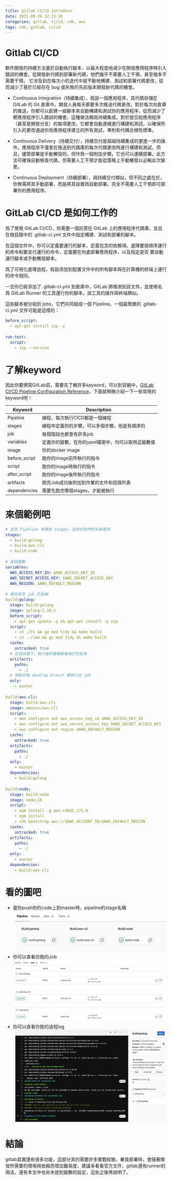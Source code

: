 ```yaml
---
title: gitlab CI/CD introduce
date: 2022-09-29 12:13:18
categories: gitlab, ci/cd, cdk, aws
tags: cdk, gitlab, ci/cd
---
```


# Gitlab CI/CD
軟件開發的持續方法基於自動執行腳本，以最大程度地減少在開發應用程序時引入錯誤的機會。從開發新代碼到部署新代碼，他們幾乎不需要人工干預，甚至根本不需要干預。
它涉及到在每次小的迭代中就不斷地構建、測試和部署代碼更改，從而減少了基於已經存在 bug 或失敗的先前版本開發新代碼的機會。


- Continuous Integration（持續集成），假設一個應用程序，其代碼存儲在 GitLab 的 Git 倉庫中。開發人員每天都要多次推送代碼更改。對於每次向倉庫的推送，你都可以創建一組腳本來自動構建和測試你的應用程序，從而減少了嚮應用程序引入錯誤的機會。這種做法稱爲持續集成，對於提交給應用程序（甚至是開發分支）的每項更改，它都會自動連續進行構建和測試，以確保所引入的更改通過你爲應用程序建立的所有測試，準則和代碼合規性標準。



- Continuous Delivery（持續交付），持續交付是超越持續集成的更進一步的操作。應用程序不僅會在推送到代碼庫的每次代碼更改時進行構建和測試，而且，儘管部署是手動觸發的，但作爲一個附加步驟，它也可以連續部署。此方法可確保自動檢查代碼，但需要人工干預才能從策略上手動觸發以必輸此次變更。


- Continuous Deployment（持續部署），與持續交付類似，但不同之處在於，你無需將其手動部署，而是將其設置爲自動部署。完全不需要人工干預即可部署你的應用程序。


# GitLab CI/CD 是如何工作的

爲了使用 GitLab CI/CD，你需要一個託管在 GitLab 上的應用程序代碼庫，並且在根目錄中的 .gitlab-ci.yml 文件中指定構建、測試和部署的腳本。

在這個文件中，你可以定義要運行的腳本，定義包含的依賴項，選擇要按順序運行的命令和要並行運行的命令，定義要在何處部署應用程序，以及指定是否 要自動運行腳本或手動觸發腳本。

爲了可視化處理過程，假設添加到配置文件中的所有腳本與在計算機的終端上運行的命令相同。

一旦你已經添加了. gitlab-ci.yml 到倉庫中，GitLab 將檢測到該文件，並使用名爲 GitLab Runner 的工具運行你的腳本。該工具的操作與終端類似。

這些腳本被分組到 jobs，它們共同組成一個 Pipeline。一個最簡單的 .gitlab-ci.yml 文件可能是這樣的：

```yaml
before_script:   
  - apt-get install zip -y   
  
run-test:   
  script:   
    - zip --version 
```


# 了解keyword
因此你要撰寫GitLab前，需要先了解許多keyword，可以到官網中，[GitLab CI/CD Pipeline Configuration Reference](https://docs.gitlab.com/ee/ci/yaml/index.html)，下面就稍微介紹一下一些常用的keyword吧！

| Keyword       | Description                 |
|---------------|-----------------------------|
| Pipeline      | 線程，每次執行CICD都是一個線程           |
| stages        | 線程中定義你的步驟，可以多個步驟，他是有順序的     |
| job           | 每個階段也都會有許多job               |
| variables     | 定義你的變數，在你的yaml檔案中，均可以取用這變數值 |
| image         | 你的docker image              |
| before_script | 跑你的image前所執行的指令             |
| script        | 跑你的image時執行的指令              |
| after_script  | 跑你的image後所執行的指令             |
| artifacts     | 跑完Job成功後附加到作業的文件和目錄列表       |
| dependencies  | 需要先跑完哪個stages，才能被執行         |

# 來個範例吧

```yaml
# 宣告 Pipeline 有哪些 stages，並排定他們的先後順序
stages:
  - build:golang
  - build:aws-cli
  - build:node

# 宣告變數
variables:
  AWS_ACCESS_KEY_ID: $AWS_ACCESS_KEY_ID
  AWS_SECRET_ACCESS_KEY: $AWS_SECRET_ACCESS_KEY
  AWS_REGION: $AWS_DEFAULT_REGION

# 首先宣告 job 的名稱
build:golang:
  stage: build:golang
  image: golang:1.18.1 
  before_script:
    - apt-get update -q && apt-get install -y zip
  script:
    - cd ./fs && go mod tidy && make build
    - cd ../iam && go mod tidy && make build
  cache:
    untracked: true
  # 在這目錄下，執行後的檔案都會被打包起來
  artifacts:
    paths:
      - ./
  # 限制只有 develop branch 會執行此 job
  only:
    - master

build:aws-cli:
  stage: build:aws-cli
  image: amazon/aws-cli
  script:
    - aws configure set aws_access_key_id $AWS_ACCESS_KEY_ID
    - aws configure set aws_secret_access_key $AWS_SECRET_ACCESS_KEY
    - aws configure set region $AWS_DEFAULT_REGION
  cache:
    untracked: true
  artifacts:
    paths:
      - ./
  only:
    - master
  dependencies:
    - build:golang

build:node:
  stage: build:node
  image: node:16
  script:
    - npm install -g aws-cdk@1.171.0
    - npm install
    - cdk bootstrap aws://$AWS_ACCOUNT_ID/$AWS_DEFAULT_REGION
  cache:
    untracked: true
  artifacts:
    paths:
      - ./
  only:
    - master
  dependencies:
    - build:aws-cli
```


# 看的圖吧

- 當你push你的code上到master時，pipeline的stage名稱
![label](./gitlab-CICD-introduce/1.png)
- 你可以查看你跑的Job
  ![label](./gitlab-CICD-introduce/2.png)
- 你可以查看你跑的過程log
  ![label](./gitlab-CICD-introduce/3.png)

# 結論
gitlab其實還有很多功能，這部分真的需要許多實戰經驗，畢竟部署時，會隨著開發所需要的環境與依賴而增加難易度，建議多看看官方文件，gitlab還有runner的用法，還有本文中也尚未提到變數的設定，這些之後再說明了。
